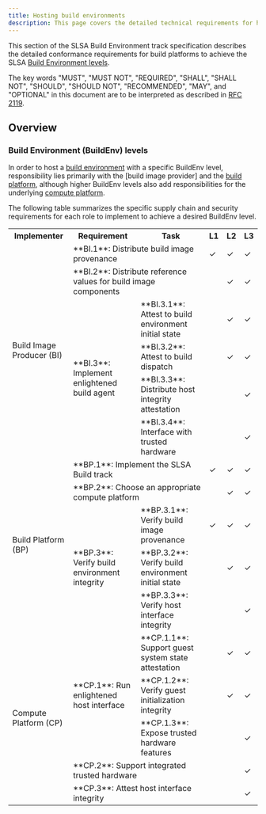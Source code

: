 ```yaml
---
title: Hosting build environments
description: This page covers the detailed technical requirements for hosting build environments at each SLSA Build Environment level. The intended audience is build platform implementers, compute infrastructure providers and security engineers.
---
```


This section of the SLSA Build Environment track specification describes the
detailed conformance requirements for build platforms to achieve the SLSA
[Build Environment levels].

The key words "MUST", "MUST NOT", "REQUIRED", "SHALL", "SHALL NOT", "SHOULD",
"SHOULD NOT", "RECOMMENDED", "MAY", and "OPTIONAL" in this document are to be
interpreted as described in [RFC 2119](https://www.rfc-editor.org/rfc/rfc2119).

## Overview

### Build Environment (BuildEnv) levels

In order to host a [build environment] with a specific BuildEnv level,
responsibility lies primarily with the [build image provider] and the
[build platform], although higher BuildEnv levels also add responsibilities for
the underlying [compute platform].

The following table summarizes the specific supply chain and security
requirements for each role to implement to achieve a desired BuildEnv level.

<table class="no-alternate">
<tr>
  <th>Implementer
  <th>Requirement
  <th>Task
  <th>L1<th>L2<th>L3
<tr>
  <td rowspan=6><span id="build-image-producer">Build Image Producer (BI)</span>
  <td colspan=2><span id="distribute-image-provenance">**BI.1**: Distribute build image provenance</span>
  <td>✓<td>✓<td>✓
<tr>
  <td colspan=2><span id="distribute-image-ref-values">**BI.2**: Distribute reference values for build image components</span>
  <td> <td>✓<td>✓
<tr>
  <td rowspan=4><span id="enlightened-build-agent">**BI.3**: Implement enlightened build agent</span>
  <td><span id="attest-env-initial-state">**BI.3.1**: Attest to build environment initial state</span>
  <td> <td>✓<td>✓
<tr>
  <td><span id="attest-build-dispatch">**BI.3.2**: Attest to build dispatch</span>
  <td> <td>✓<td>✓
<tr>
  <td><span id="distribute-host-integrity-attesttations">**BI.3.3**: Distribute host integrity attestation</span>
  <td> <td> <td>✓
<tr>
  <td><span id="interface-trusted-hardware">**BI.3.4**: Interface with trusted hardware</span>
  <td> <td> <td>✓
<tr>
  <td rowspan=5><span id="build-platform">Build Platform (BP)</span>
  <td colspan=2><span id="implement-slsa-build-track">**BP.1**: Implement the SLSA Build track</span>
  <td>✓<td>✓<td>✓
<tr>
  <td colspan=2><span id="choose-appropriate-compute-platform">**BP.2**: Choose an appropriate compute platform</span>
  <td> <td>✓<td>✓
<tr>
  <td rowspan=3><span id="verify-build-environment-integrity">**BP.3**: Verify build environment integrity</span>
  <td><span id="verify-image-provenance">**BP.3.1**: Verify build image provenance</span>
  <td>✓<td>✓<td>✓
<tr>
  <td><span id="verify-env-initial-state">**BP.3.2**: Verify build environment initial state</span>
  <td> <td>✓<td>✓
<tr>
  <td><span id="verify-host-interface">**BP.3.3**: Verify host interface integrity</span>
  <td> <td> <td>✓
<tr>
  <td rowspan=5><span id="compute-platform">Compute Platform (CP)</span>
  <td rowspan=3><span id="enlightened-host-interface">**CP.1**: Run enlightened host interface</span>
  <td><span id="generate-guest-attestations">**CP.1.1**: Support guest system state attestation</span>
  <td> <td>✓<td>✓
<tr>
  <td><span id="guest-secure-boot">**CP.1.2**: Verify guest initialization integrity</span>
  <td> <td>✓<td>✓
<tr>
  <td><span id="expose-trusted-hardware">**CP.1.3**: Expose trusted hardware features</span>
  <td> <td> <td>✓
<tr>
  <td colspan=2><span id="trusted-hardware-feature">**CP.2**: Support integrated trusted hardware</span>
  <td> <td> <td>✓
<tr>
  <td colspan=2><span id="host-secure-boot">**CP.3**: Attest host interface integrity</span>
  <td> <td> <td>✓
</table>

[Build Environment levels]: attested-build-env-levels.md
[build environment]: terminology.md#build-environment
[build platform]: terminology.md#platform
[compute platform]: terminology.md#compute-platform

